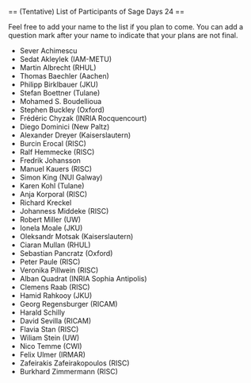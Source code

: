 == (Tentative) List of Participants of Sage Days 24 ==

Feel free to add your name to the list if you plan to come. You can add a question mark after your name to indicate that your plans are not final.

 * Sever Achimescu
 * Sedat Akleylek (IAM-METU)
 * Martin Albrecht (RHUL)
 * Thomas Baechler (Aachen)
 * Philipp Birklbauer (JKU)
 * Stefan Boettner (Tulane)
 * Mohamed S. Boudellioua
 * Stephen Buckley (Oxford)
 * Frédéric Chyzak (INRIA Rocquencourt)
 * Diego Dominici (New Paltz)
 * Alexander Dreyer (Kaiserslautern)
 * Burcin Erocal (RISC)
 * Ralf Hemmecke (RISC)
 * Fredrik Johansson
 * Manuel Kauers (RISC)
 * Simon King (NUI Galway)
 * Karen Kohl (Tulane)
 * Anja Korporal (RISC)
 * Richard Kreckel
 * Johanness Middeke (RISC)
 * Robert Miller (UW)
 * Ionela Moale (JKU)
 * Oleksandr Motsak (Kaiserslautern)
 * Ciaran Mullan (RHUL)
 * Sebastian Pancratz (Oxford)
 * Peter Paule (RISC)
 * Veronika Pillwein (RISC)
 * Alban Quadrat (INRIA Sophia Antipolis)
 * Clemens Raab (RISC)
 * Hamid Rahkooy (JKU)
 * Georg Regensburger (RICAM)
 * Harald Schilly
 * David Sevilla (RICAM)
 * Flavia Stan (RISC)
 * Wiliam Stein (UW)
 * Nico Temme (CWI)
 * Felix Ulmer (IRMAR)
 * Zafeirakis Zafeirakopoulos (RISC)
 * Burkhard Zimmermann (RISC)
